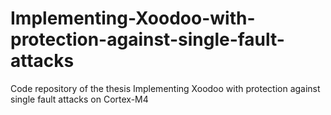 # Implementing-Xoodoo-with-protection-against-single-fault-attacks
Code repository of the thesis Implementing Xoodoo with protection against single fault attacks on Cortex-M4
